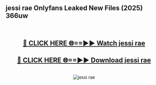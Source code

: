 <h2>jessi rae Onlyfans Leaked New Files (2025) 366uw</h2>
<br>
<div align="center">
<h2><a href="https://mediafiles.top/jessi_rae&ref=git" rel="nofollow">🔴 CLICK HERE 🌐==►► Watch jessi rae</a></h2>
<h2><a href="https://mediafiles.top/jessi_rae&ref=git" rel="nofollow">🔴 CLICK HERE 🌐==►► Download jessi rae</a></h2>
<br>
<a href="https://mediafiles.top/jessi_rae&ref=git" rel="nofollow" data-target="animated-image.originalLink"><img src="https://i.ibb.co.com/xMMVF88/686577567.gif" alt="jessi rae" style="max-width: 100%; display: inline-block;" data-target="animated-image.originalImage"></a>
</div>
<br>
<br>